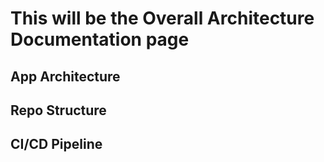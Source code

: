 # This will be the Overall Architecture Documentation page

## App Architecture
## Repo Structure
## CI/CD Pipeline
